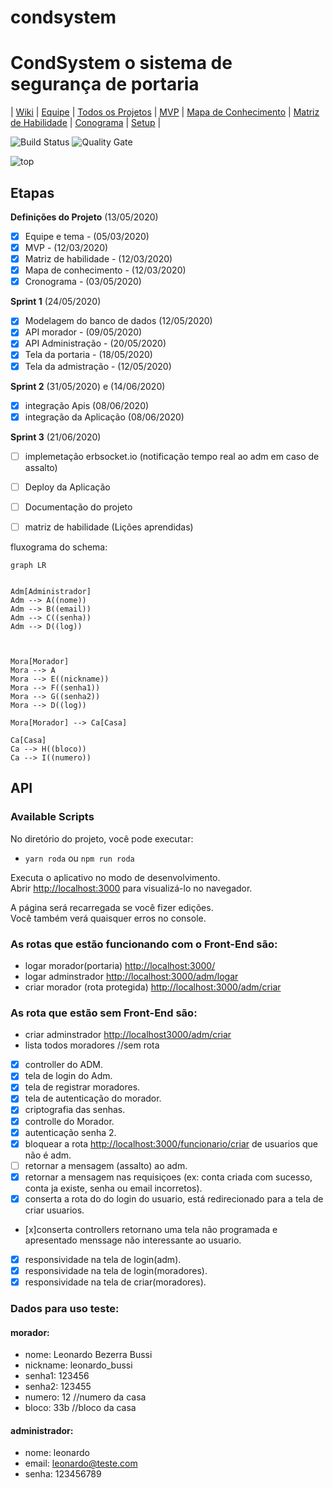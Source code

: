 # condsystem


# CondSystem o sistema de segurança de portaria 


| 
[Wiki](https://gitlab.com/BDAg/condsystem/-/wikis/home) | 
[Equipe](https://gitlab.com/BDAg/condsystem/-/wikis/Equipe) | 
[Todos os Projetos](https://gitlab.com/BDAg) |
[MVP](https://gitlab.com/BDAg/condsystem/-/wikis/MVP) |
[Mapa de Conhecimento](https://gitlab.com/BDAg/condsystem/-/wikis/Mapa-de-conhecimento) |
[Matriz de Habilidade](https://gitlab.com/BDAg/condsystem/-/wikis/Matriz-de-Habilidade) |
[Conograma](https://gitlab.com/BDAg/condsystem/-/wikis/Conograma) |
[Setup](https://gitlab.com/BDAg/condsystem/-/wikis/Setup) |


![Build Status](https://travis-ci.org/condessalovelace/mavenquickstart.svg?branch=master) 
![Quality Gate](https://sonarcloud.io/api/project_badges/measure?project=br.com%3Amavenquickstart&metric=alert_status)

![top](https://media.giphy.com/media/PmEvQTKerJEu9RDert/giphy.gif)

## **Etapas**

**Definições do Projeto** (13/05/2020)
* [x] Equipe e tema - (05/03/2020)
* [x] MVP - (12/03/2020)
* [x] Matriz de habilidade - (12/03/2020)
* [x] Mapa de conhecimento - (12/03/2020)
* [x] Cronograma - (03/05/2020)

**Sprint 1** (24/05/2020)
* [x] Modelagem do banco de dados (12/05/2020)
* [x] API morador - (09/05/2020)
* [x] API Administração - (20/05/2020)
* [x] Tela da portaria - (18/05/2020)
* [x] Tela da admistração - (12/05/2020)

**Sprint 2** (31/05/2020) e (14/06/2020)
* [x] integração Apis (08/06/2020)
* [x] integração da Aplicação (08/06/2020)

**Sprint 3** (21/06/2020)
* [ ] implemetação erbsocket.io (notificação tempo real ao adm em caso de assalto)
* [ ] Deploy da Aplicação
* [ ] Documentação do projeto
* [ ] matriz de habilidade (Lições aprendidas)


fluxograma do schema:

```mermaid
graph LR


Adm[Administrador]
Adm --> A((nome))
Adm --> B((email))
Adm --> C((senha))
Adm --> D((log)) 



Mora[Morador]
Mora --> A
Mora --> E((nickname))
Mora --> F((senha1))
Mora --> G((senha2))
Mora --> D((log))

Mora[Morador] --> Ca[Casa]

Ca[Casa]
Ca --> H((bloco))
Ca --> I((numero))

```

## **API**

### Available Scripts

No diretório do projeto, você pode executar:

* `yarn roda` ou `npm run roda`

Executa o aplicativo no modo de desenvolvimento.<br />
Abrir [http://localhost:3000](http://localhost:3000) para visualizá-lo no navegador.

A página será recarregada se você fizer edições. <br />
Você também verá quaisquer erros no console.

### As rotas que estão funcionando com o Front-End são: <br />

* logar morador(portaria) [http://localhost:3000/](http://localhost:3000/)
* logar adminstrador [http://localhost:3000/adm/logar](http://localhost:3000/funcionario/logar)
* criar morador (rota protegida) [http://localhost:3000/adm/criar](http://localhost:3000/funcionario/criar)

### As rota que estão sem Front-End  são: <br />

* criar adminstrador [http://localhost3000/adm/criar](http://localhost:3000/adm/)
* lista todos moradores //sem rota 

- [x] controller do ADM.
- [x] tela de login do Adm.
- [x] tela de registrar moradores.
- [x] tela de autenticação do morador.
- [x] criptografia das senhas.
- [x] controlle do Morador.
- [x] autenticação senha 2.
- [x] bloquear a rota [http://localhost:3000/funcionario/criar](http://localhost:3000/funcionario/criar) de usuarios que não é adm.
- [ ] retornar a mensagem (assalto) ao adm.
- [x] retornar a mensagem nas requisiçoes (ex: conta criada com sucesso, conta ja existe, senha ou email incorretos).
- [x] conserta a rota do do login do usuario, está redirecionado para a tela de criar usuarios.
- [x]conserta controllers retornano uma tela não programada e apresentado menssage não interessante ao usuario.
- [x] responsividade na tela de login(adm).
- [x] responsividade na tela de login(moradores).
- [x] responsividade na tela de criar(moradores).

### Dados para uso teste: <br />

#### morador:

* nome: Leonardo Bezerra Bussi
* nickname: leonardo_bussi
* senha1: 123456
* senha2: 123455
* numero: 12  //numero da casa
* bloco: 33b //bloco da casa

#### administrador:

* nome: leonardo 
* email: leonardo@teste.com
* senha: 123456789
